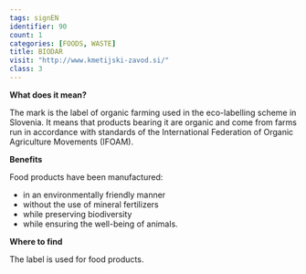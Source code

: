 ```yaml
---
tags: signEN
identifier: 90
count: 1
categories: [FOODS, WASTE]
title: BIODAR
visit: "http://www.kmetijski-zavod.si/"
class: 3
---
```

**What does it mean?**

The mark is the label of organic farming used in the eco-labelling scheme in Slovenia. It means that products bearing it are organic and come from farms run in accordance with standards of the International Federation of Organic Agriculture Movements (IFOAM).

**Benefits**

Food products have been manufactured:
- in an environmentally friendly manner
- without the use of mineral fertilizers
- while preserving biodiversity
- while ensuring the well-being of animals.

**Where to find**

The label is used for food products.